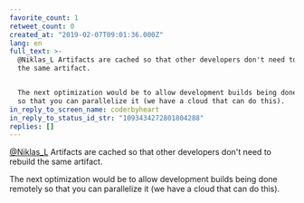 ```yaml
---
favorite_count: 1
retweet_count: 0
created_at: "2019-02-07T09:01:36.000Z"
lang: en
full_text: >-
  @Niklas_L Artifacts are cached so that other developers don't need to rebuild
  the same artifact.


  The next optimization would be to allow development builds being done remotely
  so that you can parallelize it (we have a cloud that can do this).
in_reply_to_screen_name: coderbyheart
in_reply_to_status_id_str: "1093434272801804288"
replies: []
---
```


[@Niklas_L](https://twitter.com/Niklas_L) Artifacts are cached so that other
developers don't need to rebuild the same artifact.

The next optimization would be to allow development builds being done remotely
so that you can parallelize it (we have a cloud that can do this).

